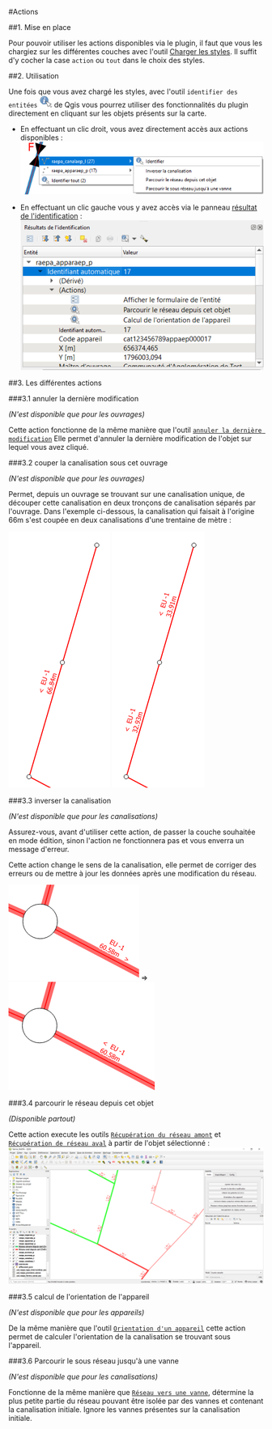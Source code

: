 #Actions

##1. Mise en place

Pour pouvoir utiliser les actions disponibles via le plugin, il faut que vous les chargiez sur les différentes couches avec l'outil [Charger les styles](../Config/#22-charger-les-styles).
Il suffit d'y cocher la case `action` ou `tout` dans le choix des styles.

##2. Utilisation

Une fois que vous avez chargé les styles, avec l'outil `identifier des entitées` ![identifier des entités](../media/Icone_id_data.png) de Qgis vous pourrez
utiliser des fonctionnalités du plugin directement en cliquant sur les objets présents sur la carte.

- En effectuant un clic droit, vous avez directement accès aux actions disponibles :
![Actions via clique droit](../media/Action_CD.png)
  
- En effectuant un clic gauche vous y avez accès via le panneau [résultat de l'identification](https://docs.qgis.org/3.10/fr/docs/user_manual/introduction/general_tools.html#feature-information) :
![Actions via clique gauche](../media/Action_CG.png)

##3. Les différentes actions

###3.1 annuler la dernière modification

*(N'est disponible que pour les ouvrages)*

Cette action fonctionne de la même manière que l'outil [`annuler la dernière modification`](../Outils/#3-annuler-la-derniere-modification) 
Elle permet d'annuler la dernière modification de l'objet sur lequel vous avez cliqué. 

###3.2 couper la canalisation sous cet ouvrage

*(N'est disponible que pour les ouvrages)*

Permet, depuis un ouvrage se trouvant sur une canalisation unique, de découper cette canalisation en
deux tronçons de canalisation séparés par l'ouvrage. Dans l'exemple ci-dessous, la canalisation qui faisait à l'origine 
66m s'est coupée en deux canalisations d'une trentaine de mètre :

![ouvrage sur une canalisation](../media/ouv_sur_cana.png) ![canalisation découpée](../media/decoup_cana.png)

###3.3 inverser la canalisation

*(N'est disponible que pour les canalisations)*

Assurez-vous, avant d'utiliser cette action, de passer la couche souhaitée en mode édition,
sinon l'action ne fonctionnera pas et vous enverra un message d'erreur.

Cette action change le sens de la canalisation, elle permet de corriger des erreurs ou de mettre à jour les données après
une modification du réseau.

![canalisation droite](../media/cana_droite.png)
=>
![canalisation gauche](../media/cana_gauche.png)

###3.4 parcourir le réseau depuis cet objet

*(Disponible partout)*

Cette action execute les outils [`Récupération du réseau amont`](../Outils/#51-recuperation-du-reseau-amont)
et [`Récupération de réseau aval`](../Outils/#52-recuperation-de-reseau-aval) à partir de l'objet sélectionné :
![résultat](../media/action_parcour_reseau.png)

###3.5 calcul de l'orientation de l'appareil

*(N'est disponible que pour les appareils)*

De la même manière que l'outil [`Orientation d'un appareil`](../Outils/#2-orientation-dun-appareil) cette action permet de 
calculer l'orientation de la canalisation se trouvant sous l'appareil.

###3.6 Parcourir le sous réseau jusqu'à une vanne

*(N'est disponible que pour les canalisations)*

Fonctionne de la même manière que [`Réseau vers une vanne`](../Outils/#43-reseau-vers-une-vanne), détermine la plus petite 
partie du réseau pouvant être isolée par des vannes et contenant la canalisation initiale. Ignore les vannes présentes
sur la canalisation initiale.